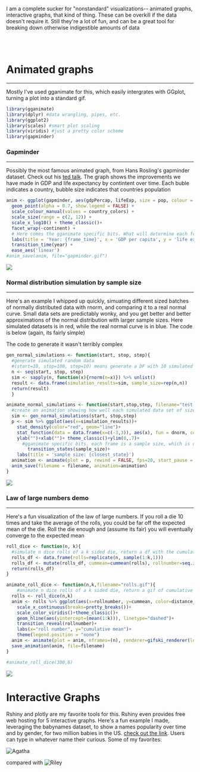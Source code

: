 I am a complete sucker for "nonstandard" visualizations-- animated graphs, interactive graphs, that kind of thing. These can be overkill if the data doesn't require it. Still they're a lot of fun, and can be a great tool for breaking down otherwise indigestible amounts of data

<br><br>

Animated graphs
===============

------------------------------------------------------------------------

Mostly I've used gganimate for this, which easily intergrates with GGplot, turning a plot into a standard gif.

``` r
library(gganimate)
library(dplyr) #data wrangling, pipes, etc.
library(ggplot2)
library(scales) #smart plot scaling
library(viridis) #just a pretty color scheme
library(gapminder)
```

### Gapminder

------------------------------------------------------------------------

Possibly the most famous animated graph, from Hans Rosling's gapminder dataset. Check out his [ted talk](https://www.ted.com/talks/hans_rosling_shows_the_best_stats_you_ve_ever_seen). The graph shows the improvements we have made in GDP and life expectancy by contintent over time. Each buble indicates a country, bubble size indicates that countries population

``` r
anim <- ggplot(gapminder, aes(gdpPercap, lifeExp, size = pop, colour = country)) +
  geom_point(alpha = 0.7, show.legend = FALSE) +
  scale_colour_manual(values = country_colors) +
  scale_size(range = c(2, 12)) +
  scale_x_log10() + theme_classic()+
  facet_wrap(~continent) +
  # Here comes the gganimate specific bits. What will determine each frame of gif and how should we label the frame:
  labs(title = 'Year: {frame_time}', x = 'GDP per capita', y = 'life expectancy') +
  transition_time(year) +
  ease_aes('linear')
#anim_save(anim, file="gapminder.gif")
```

![](../assets/Foo/gapminder.gif)

### Normal distribution simulation by sample size

------------------------------------------------------------------------

Here's an example I whipped up quickly, simuating different sized batches of normally distributed data with rnorm, and comparing it to a real normal curve. Small data sets are predictably wonky, and you get better and better approximations of the normal distribution with larger sample sizes. Here simulated datasets is in red, while the real normal curve is in blue. The code is below (again, its fairly simple)

The code to generate it wasn't terribly complex

``` r
gen_normal_simulations <- function(start, stop, step){
  #generate simulated random data
  #(start=10, stop=100, step=10) means generate a DF with 10 simulated data points (labeled 10), then 20 data points (labeled 20), so on until stop
  n <- seq(start, stop, step)
  sim <- sapply(n, function(x){rnorm(n=x)}) %>% unlist()
  result <- data.frame(simulation_results=sim, sample_size=rep(n,n))
  return(result)
  }

animate_normal_simulations <- function(start,stop,step, filename="test.gif"){
  #create an animation showing how well each simulated data set of sizes start to stop follows a real normal curve
  sim <- gen_normal_simulations(start, stop,step)
  p <- sim %>% ggplot(aes(x=simulation_results))+
    stat_density(color="red", geom="line")+
    stat_function(data = data.frame(x=c(-3,3)), aes(x), fun = dnorm, color="blue")+
    ylab("")+xlab("")+ theme_classic()+ylim(0,.7)+
      #gganimate specific bits. each frame is a sample size, which is displayed in our frame label:
        transition_states(sample_size)+
    labs(title = 'sample size: {closest_state}')
  animation <- animate(plot = p, rewind = FALSE, fps=20, start_pause = 10, nframes=2*length(unique(sim$sample_size))+10+60, end_pause=60, renderer = gifski_renderer(loop = T))
  anim_save(filename = filename, animation=animation)
}
```

![](../assets/Foo/test.gif)

### Law of large numbers demo

------------------------------------------------------------------------

Here's a fun visualization of the law of large numbers. If you roll a die 10 times and take the average of the rolls, you could be far off the expected mean of the die. Roll the die enough and (assume its fair) you will eventually converge to the expected mean

``` r
roll_dice <- function(n, k){
  #simulate n dice rolls of a k sided die, return a df with the cumulative mean
  rolls_df <- data.frame(rolls=replicate(n, sample(1:k,1))) 
  rolls_df <- mutate(rolls_df, cummean=cummean(rolls), rollnumber=seq.int(nrow(rolls_df)), distance_from_mean=abs(cummean-mean(1:k)))
  return(rolls_df)
}

animate_roll_dice <- function(n,k,filename="rolls.gif"){
    #animate n dice rolls of a k sided die, return a gif of cumulative mean by roll
  rolls <- roll_dice(n,k)
  anim <- rolls %>% ggplot(aes(x=rollnumber, y=cummean, color=distance_from_mean))+geom_line()+geom_point(aes(group = seq_along(rollnumber)))+
    scale_x_continuous(breaks=pretty_breaks())+
    scale_color_viridis()+theme_classic()+
    geom_hline(aes(yintercept=(mean(1:k))), linetype="dashed")+
    transition_reveal(rollnumber)+
    labs(x="roll number", y="cumulative mean")+
    theme(legend.position = "none")
  anim <- animate(plot = anim, nframes=(n), renderer=gifski_renderer(loop = T), start_pause=10, end_pause=60, fps=20)
  save_animation(anim, file=filename)
}

#animate_roll_dice(300,6)
```

![](../assets/Foo/rolls.gif)

Interactive Graphs
==================

Rshiny and plotly are my favorite tools for this. Rshiny even provides free web hosting for 5 interactive graphs. Here's a fun example I made, leveraging the babynames dataset, to show a names popularity over time and by gender, for two million babies in the US. [check out the link](https://thomas-davis-eeb4100.shinyapps.io/questionthreeapp/). Users can type in whatever name their curious. Some of my favorites:

![Agatha](../assets/Foo/Agatha.png)

compared with ![Riley](../assets/Foo/riley.png)

